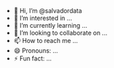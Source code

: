 - 👋 Hi, I’m @salvadordata
- 👀 I’m interested in ...
- 🌱 I’m currently learning ...
- 💞️ I’m looking to collaborate on ...
- 📫 How to reach me ...
- 😄 Pronouns: ...
- ⚡ Fun fact: ...

<!---
salvadordata/salvadordata is a ✨ special ✨ repository because its `README.md` (this file) appears on your GitHub profile.
You can click the Preview link to take a look at your changes.
--->
